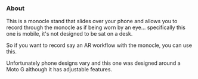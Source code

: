 ### About

This is a monocle stand that slides over your phone and allows you to record through the monocle as if being worn by an eye... specifically this one is mobile, it's not designed to be sat on a desk.

So if you want to record say an AR workflow with the monocle, you can use this.

Unfortunately phone designs vary and this one was designed around a Moto G although it has adjustable features.
